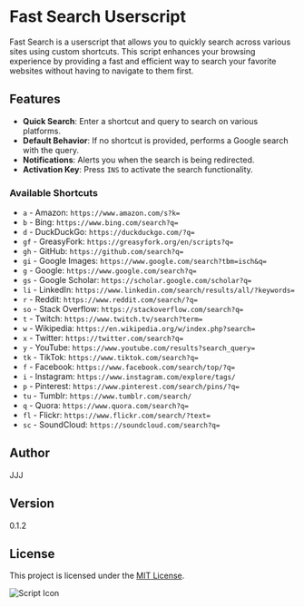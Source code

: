 # Fast Search Userscript

Fast Search is a userscript that allows you to quickly search across various sites using custom shortcuts. This script enhances your browsing experience by providing a fast and efficient way to search your favorite websites without having to navigate to them first.

## Features

- **Quick Search**: Enter a shortcut and query to search on various platforms.
- **Default Behavior**: If no shortcut is provided, performs a Google search with the query.
- **Notifications**: Alerts you when the search is being redirected.
- **Activation Key**: Press `INS` to activate the search functionality.

### Available Shortcuts

- `a` - Amazon: `https://www.amazon.com/s?k=`
- `b` - Bing: `https://www.bing.com/search?q=`
- `d` - DuckDuckGo: `https://duckduckgo.com/?q=`
- `gf` - GreasyFork: `https://greasyfork.org/en/scripts?q=`
- `gh` - GitHub: `https://github.com/search?q=`
- `gi` - Google Images: `https://www.google.com/search?tbm=isch&q=`
- `g` - Google: `https://www.google.com/search?q=`
- `gs` - Google Scholar: `https://scholar.google.com/scholar?q=`
- `li` - LinkedIn: `https://www.linkedin.com/search/results/all/?keywords=`
- `r` - Reddit: `https://www.reddit.com/search/?q=`
- `so` - Stack Overflow: `https://stackoverflow.com/search?q=`
- `t` - Twitch: `https://www.twitch.tv/search?term=`
- `w` - Wikipedia: `https://en.wikipedia.org/w/index.php?search=`
- `x` - Twitter: `https://twitter.com/search?q=`
- `y` - YouTube: `https://www.youtube.com/results?search_query=`
- `tk` - TikTok: `https://www.tiktok.com/search?q=`
- `f` - Facebook: `https://www.facebook.com/search/top/?q=`
- `i` - Instagram: `https://www.instagram.com/explore/tags/`
- `p` - Pinterest: `https://www.pinterest.com/search/pins/?q=`
- `tu` - Tumblr: `https://www.tumblr.com/search/`
- `q` - Quora: `https://www.quora.com/search?q=`
- `fl` - Flickr: `https://www.flickr.com/search/?text=`
- `sc` - SoundCloud: `https://soundcloud.com/search?q=`

## Author

JJJ

## Version

0.1.2

## License

This project is licensed under the [MIT License](https://choosealicense.com/licenses/mit/).

![Script Icon](https://th.bing.com/th/id/OIG4.Zgw8Ep_gbQoBnQO33DyS?pid=ImgGn)